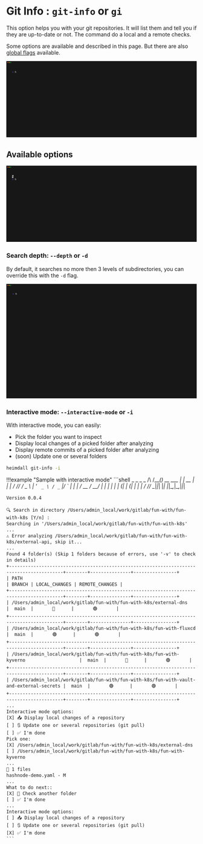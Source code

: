 # Git Info : `git-info` or `gi`

This option helps you with your git repositories. It will list them and tell you if they are up-to-date or not.
The command do a local and a remote checks.

Some options are available and described in this page. But there are also [global flags](flags.md) available.

![Simple demo](./assets/heimdall-git-info-demo.gif)

## Available options

![Options](./assets/heimdall-git-info-help.gif)

### Search depth: `--depth` or `-d`

By default, it searches no more then 3 levels of subdirectories, you can override this with the `-d` flag.

![Simple demo](./assets/heimdall-git-info-demo-d.gif)

### Interactive mode: `--interactive-mode` or `-i`

With interactive mode, you can easily:
* Pick the folder you want to inspect
* Display local changes of a picked folder after analyzing
* Display remote commits of a picked folder after analyzing
* (soon) Update one or several folders

```bash
heimdall git-info -i
```

!!!example "Sample with interactive mode"
    ```shell
                _               _       _ _
      /\  /\___(_)_ __ ___   __| | __ _| | |
     / /_/ / _ \ | '_ ` _ \ / _` |/ _` | | |
    / __  /  __/ | | | | | | (_| | (_| | | |
    \/ /_/ \___|_|_| |_| |_|\__,_|\__,_|_|_|
    
    Version 0.0.4
    
    🔍 Search in directory /Users/admin_local/work/gitlab/fun-with/fun-with-k8s [Y/n] :
    Searching in '/Users/admin_local/work/gitlab/fun-with/fun-with-k8s' ...
    ⚠️ Error analyzing /Users/admin_local/work/gitlab/fun-with/fun-with-k8s/external-api, skip it...
    ...
    Found 4 folder(s) (Skip 1 folders because of errors, use '-v' to check in details)
    +------------------------------------------------------------------------------------------+--------+---------------+----------------+
    | PATH                                                                                     | BRANCH | LOCAL_CHANGES | REMOTE_CHANGES |
    +------------------------------------------------------------------------------------------+--------+---------------+----------------+
    | /Users/admin_local/work/gitlab/fun-with/fun-with-k8s/external-dns                        |  main  |       🔴      |       🟢       |
    +------------------------------------------------------------------------------------------+--------+---------------+----------------+
    | /Users/admin_local/work/gitlab/fun-with/fun-with-k8s/fun-with-fluxcd                     |  main  |       🟢      |       🟢       |
    +------------------------------------------------------------------------------------------+--------+---------------+----------------+
    | /Users/admin_local/work/gitlab/fun-with/fun-with-k8s/fun-with-kyverno                    |  main  |       🔴      |       🟢       |
    +------------------------------------------------------------------------------------------+--------+---------------+----------------+
    | /Users/admin_local/work/gitlab/fun-with/fun-with-k8s/fun-with-vault-and-external-secrets |  main  |       🟢      |       🟢       |
    +------------------------------------------------------------------------------------------+--------+---------------+----------------+
    ...
    Interactive mode options:
    [X] 📤 Display local changes of a repository
    [ ] 🔃 Update one or several repositories (git pull)
    [ ] ✅ I'm done
    Pick one:
    [X] /Users/admin_local/work/gitlab/fun-with/fun-with-k8s/external-dns
    [ ] /Users/admin_local/work/gitlab/fun-with/fun-with-k8s/fun-with-kyverno
    ...
    🚦 1 files
    hashnode-demo.yaml - M
    ...
    What to do next::
    [X] 🔄 Check another folder
    [ ] ✅ I'm done
    ...
    Interactive mode options:
    [ ] 📤 Display local changes of a repository
    [ ] 🔃 Update one or several repositories (git pull)
    [X] ✅ I'm done
    ```
